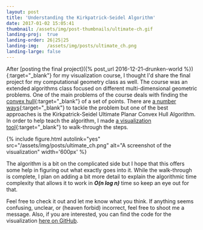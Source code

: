 ```yaml
---
layout: post
title: 'Understanding the Kirkpatrick-Seidel Algorithm'
date: 2017-01-02 15:05:41
thumbnail: /assets/img/post-thumbnails/ultimate-ch.gif
landing-proj:  true
landing-order: 26|25|25
landing-img:   /assets/img/posts/ultimate_ch.png
landing-large: false
---
```


After [posting the final project]({% post_url 2016-12-21-drunken-world %}){:target="_blank"} for my visualization course, I thought I'd share the final project for my computational geometry class as well. The course was an extended algorithms class focused on different multi-dimensional geometric problems. One of the main problems of the course deals with finding the [convex hull](https://en.wikipedia.org/wiki/Convex_hull){:target="_blank"} of a set of points. There are [a number ways](https://www.youtube.com/watch?v=ZnTiWcIznEQ){:target="_blank"} to tackle the problem but one of the best approaches is the Kirkpatrick-Seidel Ultimate Planar Convex Hull Algorithm. In order to help teach the algorithm, I made [a visualization tool](/ultimate-convex-hull/){:target="_blank"} to walk-through the steps.

{% include figure.html autolink="yes" src="/assets/img/posts/ultimate_ch.png" alt="A screenshot of the visualization" width='600px' %}

The algorithm is a bit on the complicated side but I hope that this offers some help in figuring out what exactly goes into it. While the walk-through is complete, I plan on adding a bit more detail to explain the algorithmic time complexity that allows it to work in ***O(n log n)*** time so keep an eye out for that.

Feel free to check it out and let me know what you think. If anything seems confusing, unclear, or (heaven forbid) incorrect, feel free to shoot me a message. Also, if you are interested, you can find the code for the visualization [here on GitHub](https://github.com/ben-tanen/ultimate-convex-hull/).




